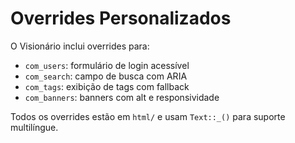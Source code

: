 # Overrides Personalizados

O Visionário inclui overrides para:
- `com_users`: formulário de login acessível
- `com_search`: campo de busca com ARIA
- `com_tags`: exibição de tags com fallback
- `com_banners`: banners com alt e responsividade

Todos os overrides estão em `html/` e usam `Text::_()` para suporte multilíngue.
